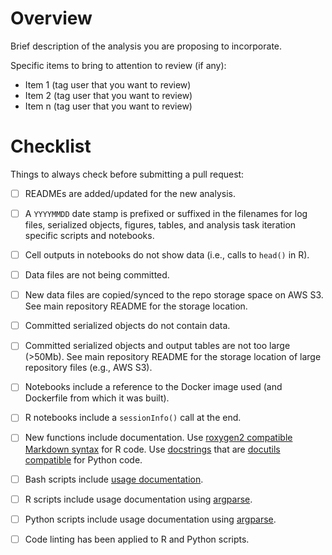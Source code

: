 # Overview

Brief description of the analysis you are proposing to incorporate.

Specific items to bring to attention to review (if any):
* Item 1 (tag user that you want to review)
* Item 2 (tag user that you want to review)
* Item n (tag user that you want to review)

# Checklist

Things to always check before submitting a pull request:
- [ ] READMEs are added/updated for the new analysis.
- [ ] A `YYYYMMDD` date stamp is prefixed or suffixed in the filenames for log files, serialized objects, figures, tables, and analysis task iteration specific scripts and notebooks.
- [ ] Cell outputs in notebooks do not show data (i.e., calls to `head()` in R).
- [ ] Data files are not being committed.
- [ ] New data files are copied/synced to the repo storage space on AWS S3. See main repository README for the storage location.
- [ ] Committed serialized objects do not contain data.
- [ ] Committed serialized objects and output tables are not too large (>50Mb). See main repository README for the storage location of large repository files (e.g., AWS S3).
- [ ] Notebooks include a reference to the Docker image used (and Dockerfile from which it was built).
- [ ] R notebooks include a `sessionInfo()` call at the end.
- [ ] New functions include documentation. Use [roxygen2 compatible Markdown syntax](https://roxygen2.r-lib.org/articles/rd-formatting.html) for R code. Use [docstrings](https://peps.python.org/pep-0257/) that are [docutils compatible](https://peps.python.org/pep-0258/) for Python code.
- [ ] Bash scripts include [usage documentation](https://opensource.com/article/19/12/help-bash-program).
- [ ] R scripts include usage documentation using [argparse](https://cran.r-project.org/package=argparse).
- [ ] Python scripts include usage documentation using [argparse](https://docs.python.org/3/library/argparse.html#module-argparse).
- [ ] Code linting has been applied to R and Python scripts.


